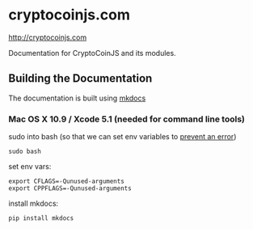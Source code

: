 cryptocoinjs.com
================

http://cryptocoinjs.com

Documentation for CryptoCoinJS and its modules.


Building the Documentation
--------------------------

The documentation is built using [mkdocs](http://www.mkdocs.org/)

### Mac OS X 10.9 / Xcode 5.1 (needed for command line tools)

sudo into bash (so that we can set env variables to [prevent an error](http://stackoverflow.com/questions/22703393/clang-error-unknown-argument-mno-fused-madd-wunused-command-line-argumen))

    sudo bash

set env vars:

    export CFLAGS=-Qunused-arguments
    export CPPFLAGS=-Qunused-arguments

install mkdocs:

    pip install mkdocs

